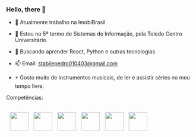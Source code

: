 ### Hello, there 👋



- 🔭 Atualmente trabalho na ImobiBrasil
 
- 🌱 Estou no 5º termo de Sistemas de Informação, pela Toledo Centro Universitário

- 🤔 Buscando aprender React, Python e outras tecnologias

- 📫 Email: stabilepedro010403@gmail.com
  
- ⚡ Gosto muito de instrumentos musicais, de ler e assistir séries no meu tempo livre.


Competências:
<br/><br/>
<div class="icones">
   <img style="margin-left: 2%;" src="https://cdn.jsdelivr.net/gh/devicons/devicon/icons/php/php-plain.svg" height="50px" width="50px"/>
   <img style="margin-left: 2%;" src="https://cdn.jsdelivr.net/gh/devicons/devicon/icons/mysql/mysql-plain-wordmark.svg" height="50px" width="50px"/>
   <img style="margin-left: 2%;" src="https://cdn.jsdelivr.net/gh/devicons/devicon/icons/html5/html5-original.svg" height="50px" width="50px"/>
   <img style="margin-left: 2%;" src="https://cdn.jsdelivr.net/gh/devicons/devicon/icons/css3/css3-original.svg" height="50px" width="50px"/>
   <img style="margin-left: 2%;" src="https://cdn.jsdelivr.net/gh/devicons/devicon/icons/javascript/javascript-plain.svg" height="50px" width="50px"/>
   <img style="margin-left: 2%;" src="https://cdn.jsdelivr.net/gh/devicons/devicon/icons/git/git-original.svg" height="50px" width="50px" />
</div>

                   


